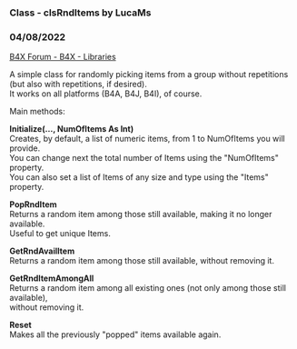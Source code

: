 ###  Class - clsRndItems by LucaMs
### 04/08/2022
[B4X Forum - B4X - Libraries](https://www.b4x.com/android/forum/threads/136776/)

A simple class for randomly picking items from a group without repetitions (but also with repetitions, if desired).  
It works on all platforms (B4A, B4J, B4I), of course.  
  
  
Main methods:  
  
**Initialize(…, NumOfItems As Int)**  
Creates, by default, a list of numeric items, from 1 to NumOfItems you will provide.  
You can change next the total number of Items using the "NumOfItems" property.  
You can also set a list of Items of any size and type using the "Items" property.  
  
**PopRndItem**  
Returns a random item among those still available, making it no longer available.  
Useful to get unique Items.  
  
**GetRndAvailItem**  
Returns a random item among those still available, without removing it.  
  
**GetRndItemAmongAll**  
Returns a random item among all existing ones (not only among those still available),  
without removing it.  
  
**Reset**  
Makes all the previously "popped" items available again.